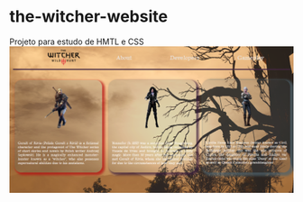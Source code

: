 # the-witcher-website
Projeto para estudo de HMTL e CSS
![alt text](https://github.com/brprado/the-witcher-website/blob/main/tw3-site-design.png?raw=true)
